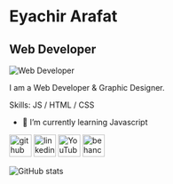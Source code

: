 
# Eyachir Arafat
## Web Developer
![Web Developer](https://arturssmirnovs.github.io/github-profile-readme-generator/images/banner.png)

I am a Web Developer & Graphic Designer.

Skills: JS / HTML / CSS

- 🌱 I’m currently learning Javascript 


[<img src='https://cdn.jsdelivr.net/npm/simple-icons@3.0.1/icons/github.svg' alt='github' height='40'>](https://github.com/EyachirArafat)  [<img src='https://cdn.jsdelivr.net/npm/simple-icons@3.0.1/icons/linkedin.svg' alt='linkedin' height='40'>](https://www.linkedin.com/in/eyachirarafat/)  [<img src='https://cdn.jsdelivr.net/npm/simple-icons@3.0.1/icons/youtube.svg' alt='YouTube' height='40'>](https://www.youtube.com/channel/EyachirArafat)  [<img src='https://cdn.jsdelivr.net/npm/simple-icons@3.0.1/icons/behance.svg' alt='behance' height='40'>](https://www.behance.net/eyachirarafat)  

![GitHub stats](https://github-readme-stats.vercel.app/api?username=EyachirArafat&show_icons=true)  

